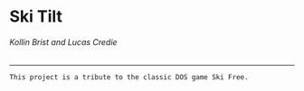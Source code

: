 # Ski Tilt
###### Kollin Brist and Lucas Credie
***
    This project is a tribute to the classic DOS game Ski Free. 